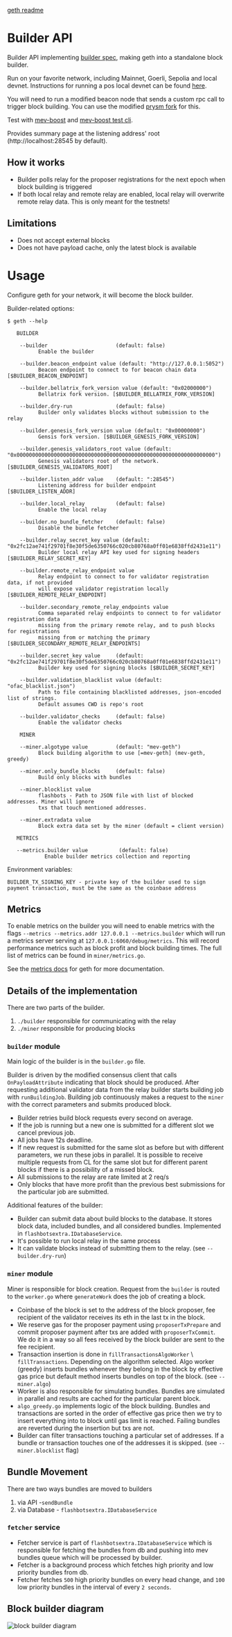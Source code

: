[geth readme](README.original.md)

# Builder API

Builder API implementing [builder spec](https://github.com/ethereum/builder-specs), making geth into a standalone block builder. 

Run on your favorite network, including Mainnet, Goerli, Sepolia and local devnet. Instructions for running a pos local devnet can be found [here](https://github.com/avalonche/eth-pos-devnet).

You will need to run a modified beacon node that sends a custom rpc call to trigger block building. You can use the modified [prysm fork](https://github.com/flashbots/prysm) for this.

Test with [mev-boost](https://github.com/flashbots/mev-boost) and [mev-boost test cli](https://github.com/flashbots/mev-boost/tree/main/cmd/test-cli).

Provides summary page at the listening address' root (http://localhost:28545 by default).

## How it works

* Builder polls relay for the proposer registrations for the next epoch when block building is triggered
* If both local relay and remote relay are enabled, local relay will overwrite remote relay data. This is only meant for the testnets!

## Limitations

* Does not accept external blocks
* Does not have payload cache, only the latest block is available

# Usage

Configure geth for your network, it will become the block builder.

Builder-related options:
```
$ geth --help

   BUILDER
   
    --builder                      (default: false)
          Enable the builder
   
    --builder.beacon_endpoint value (default: "http://127.0.0.1:5052")
          Beacon endpoint to connect to for beacon chain data [$BUILDER_BEACON_ENDPOINT]
   
    --builder.bellatrix_fork_version value (default: "0x02000000")
          Bellatrix fork version. [$BUILDER_BELLATRIX_FORK_VERSION]
   
    --builder.dry-run              (default: false)
          Builder only validates blocks without submission to the relay
   
    --builder.genesis_fork_version value (default: "0x00000000")
          Gensis fork version. [$BUILDER_GENESIS_FORK_VERSION]
   
    --builder.genesis_validators_root value (default: "0x0000000000000000000000000000000000000000000000000000000000000000")
          Genesis validators root of the network. [$BUILDER_GENESIS_VALIDATORS_ROOT]
   
    --builder.listen_addr value    (default: ":28545")
          Listening address for builder endpoint [$BUILDER_LISTEN_ADDR]
   
    --builder.local_relay          (default: false)
          Enable the local relay
   
    --builder.no_bundle_fetcher    (default: false)
          Disable the bundle fetcher
   
    --builder.relay_secret_key value (default: "0x2fc12ae741f29701f8e30f5de6350766c020cb80768a0ff01e6838ffd2431e11")
          Builder local relay API key used for signing headers [$BUILDER_RELAY_SECRET_KEY]
   
    --builder.remote_relay_endpoint value
          Relay endpoint to connect to for validator registration data, if not provided
          will expose validator registration locally [$BUILDER_REMOTE_RELAY_ENDPOINT]
   
    --builder.secondary_remote_relay_endpoints value
          Comma separated relay endpoints to connect to for validator registration data
          missing from the primary remote relay, and to push blocks for registrations
          missing from or matching the primary [$BUILDER_SECONDARY_REMOTE_RELAY_ENDPOINTS]
   
    --builder.secret_key value     (default: "0x2fc12ae741f29701f8e30f5de6350766c020cb80768a0ff01e6838ffd2431e11")
          Builder key used for signing blocks [$BUILDER_SECRET_KEY]
   
    --builder.validation_blacklist value (default: "ofac_blacklist.json")
          Path to file containing blacklisted addresses, json-encoded list of strings.
          Default assumes CWD is repo's root
   
    --builder.validator_checks     (default: false)
          Enable the validator checks

    MINER

    --miner.algotype value         (default: "mev-geth")
          Block building algorithm to use [=mev-geth] (mev-geth, greedy)

    --miner.only_bundle_blocks     (default: false)
          Build only blocks with bundles
   
    --miner.blocklist value       
          flashbots - Path to JSON file with list of blocked addresses. Miner will ignore
          txs that touch mentioned addresses.

    --miner.extradata value       
          Block extra data set by the miner (default = client version)
   
   METRICS

   --metrics.builder value          (default: false)
            Enable builder metrics collection and reporting
```

Environment variables:
```
BUILDER_TX_SIGNING_KEY - private key of the builder used to sign payment transaction, must be the same as the coinbase address
```

## Metrics

To enable metrics on the builder you will need to enable metrics with the flags `--metrics --metrics.addr 127.0.0.1 --metrics.builder` which will run
a metrics server serving at `127.0.0.1:6060/debug/metrics`. This will record performance metrics such as block profit and block building times.
The full list of metrics can be found in `miner/metrics.go`. 

See the [metrics docs](https://geth.ethereum.org/docs/monitoring/metrics) for geth for more documentation.

## Details of the implementation

There are two parts of the builder.

1. `./builder` responsible for communicating with the relay
2. `./miner` responsible for producing blocks

### `builder` module

Main logic of the builder is in the `builder.go` file.

Builder is driven by the modified consensus client that calls `OnPayloadAttribute` indicating that block should be produced.
After requesting additional validator data from the relay builder starts building job with `runBuildingJob`.
Building job continuously makes a request to the `miner` with the correct parameters and submits produced block.

* Builder retries build block requests every second on average.
* If the job is running but a new one is submitted for a different slot we cancel previous job.
* All jobs have 12s deadline.
* If new request is submitted for the same slot as before but with different parameters, we run these jobs in parallel.
  It is possible to receive multiple requests from CL for the same slot but for different parent blocks if there is a possibility
  of a missed block.
* All submissions to the relay are rate limited at 2 req/s
* Only blocks that have more profit than the previous best submissions for the particular job are submitted.

Additional features of the builder:
* Builder can submit data about build blocks to the database. It stores block data, included bundles, and all considered bundles.
  Implemented in `flashbotsextra.IDatabaseService`.
* It's possible to run local relay in the same process
* It can validate blocks instead of submitting them to the relay. (see `--builder.dry-run`)

### `miner` module

Miner is responsible for block creation. Request from the `builder` is routed to the `worker.go` where
`generateWork` does the job of creating a block.

* Coinbase of the block is set to the address of the block proposer, fee recipient of the validator receives its eth
  in the last tx in the block.
* We reserve gas for the proposer payment using `proposerTxPrepare` and commit proposer payment after txs are added with
  `proposerTxCommit`. We do it in a way so all fees received by the block builder are sent to the fee recipient.
* Transaction insertion is done in `fillTransactionsAlgoWorker` \ `fillTransactions`. Depending on the algorithm selected.
  Algo worker (greedy) inserts bundles whenever they belong in the block by effective gas price but default method inserts bundles on top of the block.
  (see `--miner.algo`)
* Worker is also responsible for simulating bundles. Bundles are simulated in parallel and results are cached for the particular parent block.
* `algo_greedy.go` implements logic of the block building. Bundles and transactions are sorted in the order of effective gas price then
  we try to insert everything into to block until gas limit is reached. Failing bundles are reverted during the insertion but txs are not.
* Builder can filter transactions touching a particular set of addresses.
  If a bundle or transaction touches one of the addresses it is skipped. (see `--miner.blocklist` flag)

## Bundle Movement 

There are two ways bundles are moved to builders 

1. via API -`sendBundle` 
2. via Database - `flashbotsextra.IDatabaseService`

### `fetcher` service 
* Fetcher service is part of `flashbotsextra.IDatabaseService` which is responsible for fetching the bundles from db and pushing into mev bundles queue which will be processed by builder. 
* Fetcher is a background process which fetches high priority and low priority bundles from db. 
* Fetcher fetches `500` high priority bundles on every head change, and `100` low priority bundles in the interval of every `2 seconds`.  

## Block builder diagram

![block builder diagram](docs/builder/builder-diagram.png "Block builder diagram")
